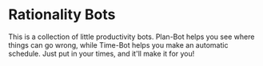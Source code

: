 # Rationality Bots
This is a collection of little productivity bots. Plan-Bot helps you see where
things can go wrong, while Time-Bot helps you make an automatic schedule.
Just put in your times, and it'll make it for you!
